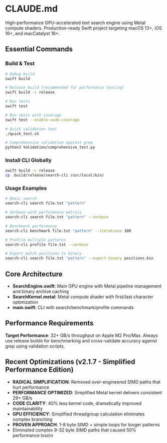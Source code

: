 # CLAUDE.md

High-performance GPU-accelerated text search engine using Metal compute shaders. Production-ready Swift project targeting macOS 13+, iOS 16+, and macCatalyst 16+.

## Essential Commands

### Build & Test
```bash
# Debug build
swift build

# Release build (recommended for performance testing)
swift build -c release

# Run tests
swift test

# Run tests with coverage
swift test --enable-code-coverage

# Quick validation test
./quick_test.sh

# Comprehensive validation against grep
python3 Validation/comprehensive_test.py
```

### Install CLI Globally
```bash
swift build -c release
cp .build/release/search-cli /usr/local/bin/
```

### Usage Examples
```bash
# Basic search
search-cli search file.txt "pattern"

# Verbose with performance metrics
search-cli search file.txt "pattern" --verbose

# Benchmark performance
search-cli benchmark file.txt "pattern" --iterations 100

# Profile multiple patterns
search-cli profile file.txt --verbose

# Export match positions to binary
search-cli search file.txt "pattern" --export-binary positions.bin
```

## Core Architecture

- **SearchEngine.swift**: Main GPU engine with Metal pipeline management and binary archive caching
- **SearchKernel.metal**: Metal compute shader with first/last character optimization
- **main.swift**: CLI with search/benchmark/profile commands

## Performance Requirements

**Target Performance**: 32+ GB/s throughput on Apple M2 Pro/Max. Always use release builds for benchmarking and cross-validate accuracy against grep using validation scripts.

## Recent Optimizations (v2.1.7 - Simplified Performance Edition)
- **RADICAL SIMPLIFICATION**: Removed over-engineered SIMD paths that hurt performance
- **PERFORMANCE OPTIMIZED**: Simplified Metal kernel delivers consistent 29+ GB/s
- **CODE CLARITY**: 40% less kernel code, dramatically improved maintainability
- **GPU EFFICIENCY**: Simplified threadgroup calculation eliminates complex branching
- **PROVEN APPROACH**: 1-8 byte SIMD + simple loops for longer patterns
- Eliminated complex 9-32 byte SIMD paths that caused 50% performance loss\n
